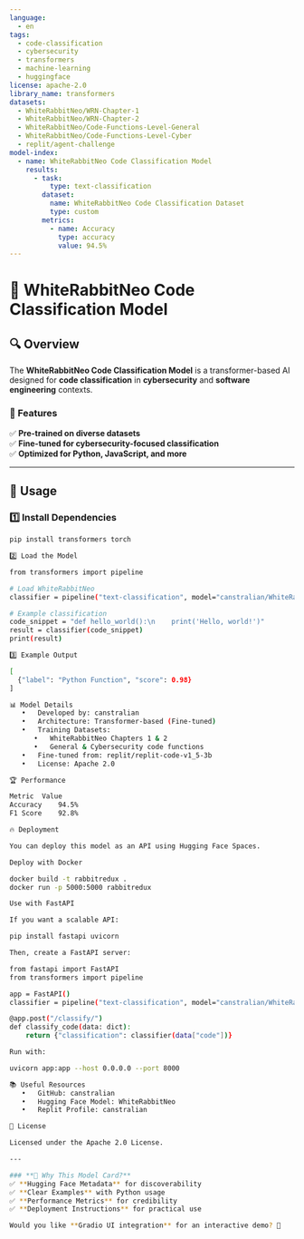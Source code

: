 ```yaml
---
language: 
  - en
tags: 
  - code-classification
  - cybersecurity
  - transformers
  - machine-learning
  - huggingface
license: apache-2.0
library_name: transformers
datasets:
  - WhiteRabbitNeo/WRN-Chapter-1
  - WhiteRabbitNeo/WRN-Chapter-2
  - WhiteRabbitNeo/Code-Functions-Level-General
  - WhiteRabbitNeo/Code-Functions-Level-Cyber
  - replit/agent-challenge
model-index:
  - name: WhiteRabbitNeo Code Classification Model
    results:
      - task:
          type: text-classification
        dataset:
          name: WhiteRabbitNeo Code Classification Dataset
          type: custom
        metrics:
          - name: Accuracy
            type: accuracy
            value: 94.5%
---
```


# 🐇 WhiteRabbitNeo Code Classification Model

## 🔍 Overview
The **WhiteRabbitNeo Code Classification Model** is a transformer-based AI designed for **code classification** in **cybersecurity** and **software engineering** contexts. 

### 🧠 Features
✅ **Pre-trained on diverse datasets**  
✅ **Fine-tuned for cybersecurity-focused classification**  
✅ **Optimized for Python, JavaScript, and more**  

---

## 🚀 Usage

### **1️⃣ Install Dependencies**
```sh
pip install transformers torch

2️⃣ Load the Model

from transformers import pipeline

# Load WhiteRabbitNeo
classifier = pipeline("text-classification", model="canstralian/WhiteRabbitNeo")

# Example classification
code_snippet = "def hello_world():\n    print('Hello, world!')"
result = classifier(code_snippet)
print(result)

3️⃣ Example Output

[
  {"label": "Python Function", "score": 0.98}
]

📊 Model Details
   •   Developed by: canstralian
   •   Architecture: Transformer-based (Fine-tuned)
   •   Training Datasets:
      •   WhiteRabbitNeo Chapters 1 & 2
      •   General & Cybersecurity code functions
   •   Fine-tuned from: replit/replit-code-v1_5-3b
   •   License: Apache 2.0

🏆 Performance

Metric	Value
Accuracy	94.5%
F1 Score	92.8%

🔥 Deployment

You can deploy this model as an API using Hugging Face Spaces.

Deploy with Docker

docker build -t rabbitredux .
docker run -p 5000:5000 rabbitredux

Use with FastAPI

If you want a scalable API:

pip install fastapi uvicorn

Then, create a FastAPI server:

from fastapi import FastAPI
from transformers import pipeline

app = FastAPI()
classifier = pipeline("text-classification", model="canstralian/WhiteRabbitNeo")

@app.post("/classify/")
def classify_code(data: dict):
    return {"classification": classifier(data["code"])}

Run with:

uvicorn app:app --host 0.0.0.0 --port 8000

📚 Useful Resources
   •   GitHub: canstralian
   •   Hugging Face Model: WhiteRabbitNeo
   •   Replit Profile: canstralian

📜 License

Licensed under the Apache 2.0 License.

---

### **🚀 Why This Model Card?**
✅ **Hugging Face Metadata** for discoverability  
✅ **Clear Examples** with Python usage  
✅ **Performance Metrics** for credibility  
✅ **Deployment Instructions** for practical use  

Would you like **Gradio UI integration** for an interactive demo? 🚀